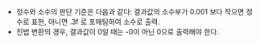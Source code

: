 - 정수와 소수의 판단 기준은 다음과 같다: 결과값의 소수부가 0.001 보다 작으면 정수로 표현, 아니면 .3f 로 포매팅하여 소수로 출력.
- 진법 변환의 경우, 결과값이 0일 때는 -0이 아닌 0으로 출력해야 한다.